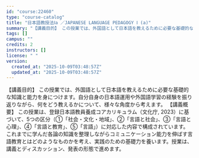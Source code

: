 ```yaml
---
id: "course:22460"
type: "course-catalog"
title: "日本語教授法Ⅰa ／JAPANESE LANGUAGE PEDAGOGY Ⅰ (a)"
summary: "【講義目的】 この授業では、外国語として日本語を教えるために必要な基礎的な知識と能力を身につけます。自分自身の日本語運用や外国語学習の経験を振り返りながら、何をどう教えるかについて、様々な角度から考えます。 【講義概要】 この授業は、登録日…"
tags: []
campus: ""
credits: 2
instructors: []
license: " "
version:
  created_at: "2025-10-09T03:48:57Z"
  updated_at: "2025-10-09T03:48:57Z"
---
```


【講義目的】 この授業では、外国語として日本語を教えるために必要な基礎的な知識と能力を身につけます。自分自身の日本語運用や外国語学習の経験を振り返りながら、何をどう教えるかについて、様々な角度から考えます。 【講義概要】 この授業は、登録日本語教員養成コアカリキュラム（文化庁, 2023）に基づいて、5つの区分（①「社会・文化・地域」、②「言語と社会」、③「言語と心理」、④「言語と教育」、⑤「言語」）に対応した内容で構成されています。これまでに学んだ各論の知識を整理しながらコミュニケーション能力を伸ばす言語教育とはどのようなものかを考え、実践のための基礎力を養います。授業は、講義とディスカッション、発表の形態で進めます。
